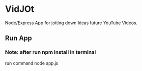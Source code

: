 # VidJOt
Node/Express App for jotting down Ideas future YouTube Videos.
## Run App

### Note: after run npm install in terminal

run command 
node app.js